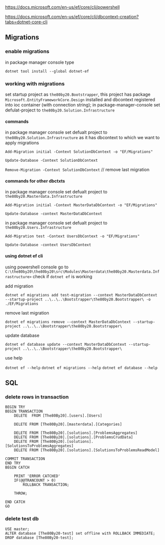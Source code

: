 https://docs.microsoft.com/en-us/ef/core/cli/powershell

https://docs.microsoft.com/en-us/ef/core/cli/dbcontext-creation?tabs=dotnet-core-cli

## Migrations

### enable migrations 
in package manager console type

`dotnet tool install --global dotnet-ef`

### working with migrations

set startup project as `the80by20.Bootstrapper`, this project has package `Microsoft.EntityFrameworkCore.Design` installed and dbcontext registered into ioc container (with connection string); in package-manager-console set defulat-project to `the80by20.Solution.Infrastructure`

#### commands

in package manager console set defualt project to `the80by20.Solution.Infrastructure` as it has dbcontext to which we want to apply migrations

`Add-Migration initial -Context SolutionDbContext -o "EF/Migrations"`

`Update-Database -Context SolutionDbContext`

`Remove-Migration -Context SolutionDbContext` // remove last migration

#### commands for other dbctxts
in package manager console set defualt project to  `the80by20.Masterdata.Infrastructure`

`Add-Migration initial -Context MasterDataDbContext -o "EF/Migrations"`

`Update-Database -context MasterDataDbContext`


in package manager console set defualt project to  `the80by20.Users.Infrastructure`

`Add-Migration test -Context UsersDbContext -o "EF/Migrations"`

`Update-Database -context UsersDbContext`

#### using dotnet ef cli

using powershell console go to `C:\the80by20\the80by20\src\Modules\Masterdata\the80by20.Masterdata.Infrastructure>` check if `dotnet ef` is working

add migration

`dotnet ef migrations add test-migration --context MasterDataDbContext --startup-project ..\..\..\Bootstrapper\the80by20.Bootstrapper\ -o ./EF/Migrations`

remove last migration

`dotnet ef migrations remove --context MasterDataDbContext --startup-project ..\..\..\Bootstrapper\the80by20.Bootstrapper\`


update database

`dotnet ef database update --context MasterDataDbContext --startup-project ..\..\..\Bootstrapper\the80by20.Bootstrapper\`

use help

`dotnet ef --help`
`dotnet ef migrations --help`
`dotnet ef database --help`
## SQL

### delete rows in transaction

```
BEGIN TRY
BEGIN TRANSACTION 
	DELETE  FROM [The80By20].[users].[Users]

	DELETE FROM [The80By20].[masterdata].[Categories]

	DELETE FROM [The80By20].[solutions].[ProblemsAggregates]
	DELETE FROM [The80By20].[solutions].[ProblemsCrudData]
	DELETE FROM [The80By20].[solutions].[SolutionsToProblemsAggregates]
	DELETE FROM [The80By20].[solutions].[SolutionsToProblemsReadModel]

COMMIT TRANSACTION
END TRY
BEGIN CATCH

	PRINT 'ERROR CATCHED'
	IF(@@TRANCOUNT > 0)
		ROLLBACK TRANSACTION;
		
	THROW;

END CATCH
GO
```

### delete test db
```
USE master;
ALTER database [The80By20-test] set offline with ROLLBACK IMMEDIATE;
DROP database [The80By20-test];
```
